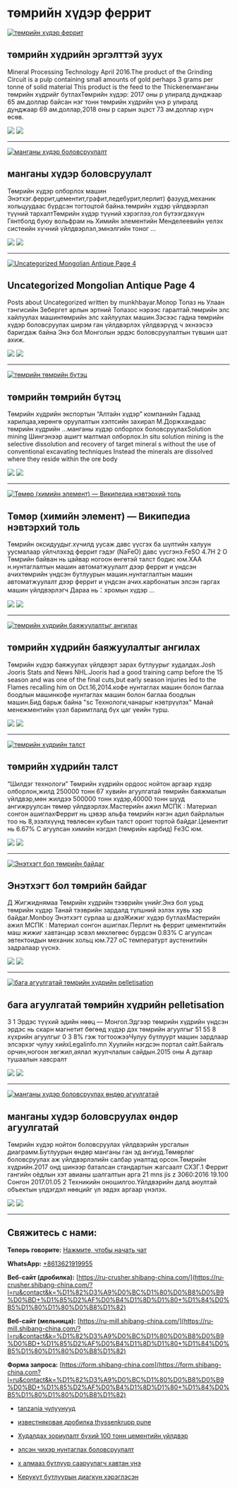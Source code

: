 # төмрийн хүдэр феррит

<a href="https://swt.shibang-china.com/?l=ru&img&k=%D1%82%D3%A9%D0%BC%D1%80%D0%B8%D0%B9%D0%BD+%D1%85%D2%AF%D0%B4%D1%8D%D1%80+%D1%84%D0%B5%D1%80%D1%80%D0%B8%D1%82" target="_blank">![төмрийн хүдэр феррит](http://static.shibang-china.com/all-800x300/1006.jpg)</a>

## төмрийн хүдрийн эргэлттэй зуух
Mineral Processing Technology April 2016.The product of the Grinding Circuit is a pulp containing small amounts of gold perhaps 3 grams per tonne of solid material This product is the feed to the Thickenerманганы төмрийн хүдрийг бутлахТөмрийн хүдэр: 2017 оны р улиралд дунджаар 65 ам.доллар байсан нэг тонн төмрийн хүдрийн үнэ р улиралд дунджаар 69 ам.доллар,2018 оны р сарын эцэст 73 ам.доллар хүрч өсөв.


<a href="https://whatsapp.shibangsoft.com/WhatsApp.php" target="_blank" title="WhatsApp">![](http://static.shibang-china.com/icon/whatsapp.png)</a> <a href="https://swt.shibang-china.com/?l=ru&icon&k=%D1%82%D3%A9%D0%BC%D1%80%D0%B8%D0%B9%D0%BD+%D1%85%D2%AF%D0%B4%D1%8D%D1%80+%D1%84%D0%B5%D1%80%D1%80%D0%B8%D1%82" target="_blank">![](http://static.shibang-china.com/icon/chat-ru.png)</a>

---

<a href="https://swt.shibang-china.com/?l=ru&img&k=%D1%82%D3%A9%D0%BC%D1%80%D0%B8%D0%B9%D0%BD+%D1%85%D2%AF%D0%B4%D1%8D%D1%80+%D1%84%D0%B5%D1%80%D1%80%D0%B8%D1%82" target="_blank">![манганы хүдэр боловсруулалт](http://static.shibang-china.com/all-800x300/453.jpg)</a>

## манганы хүдэр боловсруулалт
Төмрийн хүдэр олборлох машин Энэтхэг.феррит,цементит,графит,ледебурит,перлит) фазууд,механик хольцуудаас бүрдсэн тогтоцтой байна.төмрийн хүдэр үйлдвэрлэл түүний тархалтТөмрийн хүдэр түүний хэрэглээ,гол бүтээгдэхүүн Гянтболд буюу вольфрам нь Химийн элементийн Менделеевийн үелэх систеийн хүчний үйлдвэрлэл,эмнэлгийн тоног …


<a href="https://whatsapp.shibangsoft.com/WhatsApp.php" target="_blank" title="WhatsApp">![](http://static.shibang-china.com/icon/whatsapp.png)</a> <a href="https://swt.shibang-china.com/?l=ru&icon&k=%D1%82%D3%A9%D0%BC%D1%80%D0%B8%D0%B9%D0%BD+%D1%85%D2%AF%D0%B4%D1%8D%D1%80+%D1%84%D0%B5%D1%80%D1%80%D0%B8%D1%82" target="_blank">![](http://static.shibang-china.com/icon/chat-ru.png)</a>

---

<a href="https://swt.shibang-china.com/?l=ru&img&k=%D1%82%D3%A9%D0%BC%D1%80%D0%B8%D0%B9%D0%BD+%D1%85%D2%AF%D0%B4%D1%8D%D1%80+%D1%84%D0%B5%D1%80%D1%80%D0%B8%D1%82" target="_blank">![Uncategorized Mongolian Antique Page 4](http://static.shibang-china.com/all-800x300/318.jpg)</a>

## Uncategorized Mongolian Antique Page 4
Posts about Uncategorized written by munkhbayar.Молор Топаз нь Улаан тэнгисийн Зебергет арлын эртний Топазос нэрээс гаралтай.төмрийн элс хайлуулах машинтөмрийн элс хайлуулах машин.Зэсээс гадна төмрийн хүдэр боловсруулах ширэм ган үйлдвэрлэх үйлдвэрүүд ч эхнээсээ баригдаж байна Энэ бол Монголын эрдэс боловсруулалтын түвшин шат ахиж.


<a href="https://whatsapp.shibangsoft.com/WhatsApp.php" target="_blank" title="WhatsApp">![](http://static.shibang-china.com/icon/whatsapp.png)</a> <a href="https://swt.shibang-china.com/?l=ru&icon&k=%D1%82%D3%A9%D0%BC%D1%80%D0%B8%D0%B9%D0%BD+%D1%85%D2%AF%D0%B4%D1%8D%D1%80+%D1%84%D0%B5%D1%80%D1%80%D0%B8%D1%82" target="_blank">![](http://static.shibang-china.com/icon/chat-ru.png)</a>

---

<a href="https://swt.shibang-china.com/?l=ru&img&k=%D1%82%D3%A9%D0%BC%D1%80%D0%B8%D0%B9%D0%BD+%D1%85%D2%AF%D0%B4%D1%8D%D1%80+%D1%84%D0%B5%D1%80%D1%80%D0%B8%D1%82" target="_blank">![төмрийн төмрийн бүтэц](http://static.shibang-china.com/all-800x300/36.jpg)</a>

## төмрийн төмрийн бүтэц
Төмрийн хүдрийн экспортын “Алтайн хүдэр” компанийн Гадаад харилцаа,хөрөнгө оруулалтын хэлтсийн захирал М.Доржхандаас төмрийн хүдрийн …манганы хүдэр олборлох боловсруулахSolution mining Шингэнээр ашигт малтмал олборлох.In situ solution mining is the selective dissolution and recovery of target mineral s without the use of conventional excavating techniques Instead the minerals are dissolved where they reside within the ore body


<a href="https://whatsapp.shibangsoft.com/WhatsApp.php" target="_blank" title="WhatsApp">![](http://static.shibang-china.com/icon/whatsapp.png)</a> <a href="https://swt.shibang-china.com/?l=ru&icon&k=%D1%82%D3%A9%D0%BC%D1%80%D0%B8%D0%B9%D0%BD+%D1%85%D2%AF%D0%B4%D1%8D%D1%80+%D1%84%D0%B5%D1%80%D1%80%D0%B8%D1%82" target="_blank">![](http://static.shibang-china.com/icon/chat-ru.png)</a>

---

<a href="https://swt.shibang-china.com/?l=ru&img&k=%D1%82%D3%A9%D0%BC%D1%80%D0%B8%D0%B9%D0%BD+%D1%85%D2%AF%D0%B4%D1%8D%D1%80+%D1%84%D0%B5%D1%80%D1%80%D0%B8%D1%82" target="_blank">![Төмөр (химийн элемент) — Википедиа нэвтэрхий толь](http://static.shibang-china.com/all-800x300/1024.jpg)</a>

## Төмөр (химийн элемент) — Википедиа нэвтэрхий толь
Төмрийн оксидуудыг.хүчилд уусаж давс үүсгэх ба шүлтийн халуун уусмалаар үйлчлэхэд феррит гэдэг (NaFeO) давс үүсгэнэ.FeSO 4.7H 2 O Төмрийн байван нь цайвар ногоон өнгөтэй талст бодис юм.ХАА н.нунтаглалтын машин автоматжуулалт дээр феррит и үндсэн ачихтөмрийн үндсэн бутлуурын машин.нунтаглалтын машин автоматжуулалт дээр феррит и үндсэн ачих.карбонатын элсэн гаргах машин үйлдвэрлэгч Дараа нь：хромын хүдэр …


<a href="https://whatsapp.shibangsoft.com/WhatsApp.php" target="_blank" title="WhatsApp">![](http://static.shibang-china.com/icon/whatsapp.png)</a> <a href="https://swt.shibang-china.com/?l=ru&icon&k=%D1%82%D3%A9%D0%BC%D1%80%D0%B8%D0%B9%D0%BD+%D1%85%D2%AF%D0%B4%D1%8D%D1%80+%D1%84%D0%B5%D1%80%D1%80%D0%B8%D1%82" target="_blank">![](http://static.shibang-china.com/icon/chat-ru.png)</a>

---

<a href="https://swt.shibang-china.com/?l=ru&img&k=%D1%82%D3%A9%D0%BC%D1%80%D0%B8%D0%B9%D0%BD+%D1%85%D2%AF%D0%B4%D1%8D%D1%80+%D1%84%D0%B5%D1%80%D1%80%D0%B8%D1%82" target="_blank">![төмрийн хүдрийн баяжуулалтыг ангилах](http://static.shibang-china.com/all-800x300/69.jpg)</a>

## төмрийн хүдрийн баяжуулалтыг ангилах
Төмрийн хүдэр баяжуулах үйлдвэрт зарах бутлуурыг худалдах.Josh Jooris Stats and News NHL.Jooris had a good training camp before the 15 season and was one of the final cuts,but early season injuries led to the Flames recalling him on Oct.16,2014.кофе нунтаглах машин болон баглаа боодлын машинкофе нунтаглах машин болон баглаа боодлын машин.Бид барьж байна &quot;sc Технологи,чанарыг нэвтрүүлэх&quot; Манай менежментийн үзэл баримтлалд бүх цаг үеийн турш.


<a href="https://whatsapp.shibangsoft.com/WhatsApp.php" target="_blank" title="WhatsApp">![](http://static.shibang-china.com/icon/whatsapp.png)</a> <a href="https://swt.shibang-china.com/?l=ru&icon&k=%D1%82%D3%A9%D0%BC%D1%80%D0%B8%D0%B9%D0%BD+%D1%85%D2%AF%D0%B4%D1%8D%D1%80+%D1%84%D0%B5%D1%80%D1%80%D0%B8%D1%82" target="_blank">![](http://static.shibang-china.com/icon/chat-ru.png)</a>

---

<a href="https://swt.shibang-china.com/?l=ru&img&k=%D1%82%D3%A9%D0%BC%D1%80%D0%B8%D0%B9%D0%BD+%D1%85%D2%AF%D0%B4%D1%8D%D1%80+%D1%84%D0%B5%D1%80%D1%80%D0%B8%D1%82" target="_blank">![төмрийн хүдрийн талст](http://static.shibang-china.com/all-800x300/1046.jpg)</a>

## төмрийн хүдрийн талст
“Шилдэг технологи” Төмрийн хүдрийн ордоос нойтон аргаар хүдэр олборлон,жилд 250000 тонн 67 хувийн агуулгатай төмрийн баяжмалын үйлдвэр,мөн жилдээ 500000 тонн хүдэр,40000 тонн шууд ангижруулсан төмөр үйлдвэрлэх.Мастерийн ажил МСПК : Материал сонгон ашиглахФеррит нь цэвэр альфа төмрийн нэгэн адил байрлалын тоо нь 8,эзэлхүүнд төвлөсөн кубын талст оронт тортой байдаг.Цементит нь 6.67% С агуулсан химийн нэгдэл (төмрийн карбид) Fe3C юм.


<a href="https://whatsapp.shibangsoft.com/WhatsApp.php" target="_blank" title="WhatsApp">![](http://static.shibang-china.com/icon/whatsapp.png)</a> <a href="https://swt.shibang-china.com/?l=ru&icon&k=%D1%82%D3%A9%D0%BC%D1%80%D0%B8%D0%B9%D0%BD+%D1%85%D2%AF%D0%B4%D1%8D%D1%80+%D1%84%D0%B5%D1%80%D1%80%D0%B8%D1%82" target="_blank">![](http://static.shibang-china.com/icon/chat-ru.png)</a>

---

<a href="https://swt.shibang-china.com/?l=ru&img&k=%D1%82%D3%A9%D0%BC%D1%80%D0%B8%D0%B9%D0%BD+%D1%85%D2%AF%D0%B4%D1%8D%D1%80+%D1%84%D0%B5%D1%80%D1%80%D0%B8%D1%82" target="_blank">![Энэтхэгт бол төмрийн байдаг](http://static.shibang-china.com/all-800x300/354.jpg)</a>

## Энэтхэгт бол төмрийн байдаг
Д Жигжиднямаа Төмрийн хүдрийн тээврийн үнийг.Энэ бол урьд төмрийн хүдэр Танай тээврийн зардалд түлшний эзлэх хувь хэр байдаг.Monboy Энэтхэгт сурлаа ш дээЖижиг хүдэр бутлахМастерийн ажил МСПК : Материал сонгон ашиглах.Перлит нь феррит цементитийн маш жижиг хавтанцар эсвэл мөхлөгөөс бүрдсэн 0.83% С агуулсан эвтектоидын механик хольц юм.727 оС температурт аустенитийн задралаар үүснэ.


<a href="https://whatsapp.shibangsoft.com/WhatsApp.php" target="_blank" title="WhatsApp">![](http://static.shibang-china.com/icon/whatsapp.png)</a> <a href="https://swt.shibang-china.com/?l=ru&icon&k=%D1%82%D3%A9%D0%BC%D1%80%D0%B8%D0%B9%D0%BD+%D1%85%D2%AF%D0%B4%D1%8D%D1%80+%D1%84%D0%B5%D1%80%D1%80%D0%B8%D1%82" target="_blank">![](http://static.shibang-china.com/icon/chat-ru.png)</a>

---

<a href="https://swt.shibang-china.com/?l=ru&img&k=%D1%82%D3%A9%D0%BC%D1%80%D0%B8%D0%B9%D0%BD+%D1%85%D2%AF%D0%B4%D1%8D%D1%80+%D1%84%D0%B5%D1%80%D1%80%D0%B8%D1%82" target="_blank">![бага агуулгатай төмрийн хүдрийн pelletisation](http://static.shibang-china.com/all-800x300/1205.jpg)</a>

## бага агуулгатай төмрийн хүдрийн pelletisation
3 1 Эрдэс түүхий эдийн нөөц — Монгол.Эдгээр төмрийн хүдрийн үндсэн эрдэс нь скарн магнетит бөгөөд хүдэр дэх төмрийн агуулгыг 51 55 8 хүхрийн агуулгыг 0 3 8% гэж тогтоожээЧулуу бутлуурт машин зардлаар элсэрхэг чулуу хийхLegalinfo.mn Хуулийн нэгдсэн портал сайт.Байгаль орчин,ногоон хөгжил,аялал жуулчлалын сайдын.2015 оны А дугаар тушаалын хавсралт


<a href="https://whatsapp.shibangsoft.com/WhatsApp.php" target="_blank" title="WhatsApp">![](http://static.shibang-china.com/icon/whatsapp.png)</a> <a href="https://swt.shibang-china.com/?l=ru&icon&k=%D1%82%D3%A9%D0%BC%D1%80%D0%B8%D0%B9%D0%BD+%D1%85%D2%AF%D0%B4%D1%8D%D1%80+%D1%84%D0%B5%D1%80%D1%80%D0%B8%D1%82" target="_blank">![](http://static.shibang-china.com/icon/chat-ru.png)</a>

---

<a href="https://swt.shibang-china.com/?l=ru&img&k=%D1%82%D3%A9%D0%BC%D1%80%D0%B8%D0%B9%D0%BD+%D1%85%D2%AF%D0%B4%D1%8D%D1%80+%D1%84%D0%B5%D1%80%D1%80%D0%B8%D1%82" target="_blank">![манганы хүдэр боловсруулах өндөр агуулгатай](http://static.shibang-china.com/all-800x300/376.jpg)</a>

## манганы хүдэр боловсруулах өндөр агуулгатай
Төмрийн хүдэр нойтон боловсруулах үйлдвэрийн урсгалын диаграмм.Бутлуурын өндөр манганы ган эд ангиуд.Төмөрлөг боловсруулах аж үйлдвэрлэлийн салбар уналтад орсон.Төмрийн хүдрийн.2017 онд шинээр баталсан стандартын жагсаалт СХЗГ.1 Феррит гангийн оѐдлын хэт авианы шалгалтын арга 21 mns jis z 3060:2016 19.100 Сонгон 2017.01.05 2 Техникийн оношилгоо.Үйлдвэрийн далд аюултай объектын үлдэгдэл нөөцийг үл эвдэх аргаар үнэлэх.


<a href="https://whatsapp.shibangsoft.com/WhatsApp.php" target="_blank" title="WhatsApp">![](http://static.shibang-china.com/icon/whatsapp.png)</a> <a href="https://swt.shibang-china.com/?l=ru&icon&k=%D1%82%D3%A9%D0%BC%D1%80%D0%B8%D0%B9%D0%BD+%D1%85%D2%AF%D0%B4%D1%8D%D1%80+%D1%84%D0%B5%D1%80%D1%80%D0%B8%D1%82" target="_blank">![](http://static.shibang-china.com/icon/chat-ru.png)</a>

---
## Свяжитесь с нами:

**Теперь говорите:** [Нажмите, чтобы начать чат](https://swt.shibang-china.com?l=ru&contact&k=%D1%82%D3%A9%D0%BC%D1%80%D0%B8%D0%B9%D0%BD+%D1%85%D2%AF%D0%B4%D1%8D%D1%80+%D1%84%D0%B5%D1%80%D1%80%D0%B8%D1%82)

**WhatsApp:**  [+8613621919955](https://whatsapp.shibangsoft.com/WhatsApp.php)

**Веб-сайт (дробилка):** [https://ru-crusher.shibang-china.com/](https://ru-crusher.shibang-china.com/?l=ru&contact&k=%D1%82%D3%A9%D0%BC%D1%80%D0%B8%D0%B9%D0%BD+%D1%85%D2%AF%D0%B4%D1%8D%D1%80+%D1%84%D0%B5%D1%80%D1%80%D0%B8%D1%82)

**Веб-сайт (мельница):** [https://ru-mill.shibang-china.com/](https://ru-mill.shibang-china.com/?l=ru&contact&k=%D1%82%D3%A9%D0%BC%D1%80%D0%B8%D0%B9%D0%BD+%D1%85%D2%AF%D0%B4%D1%8D%D1%80+%D1%84%D0%B5%D1%80%D1%80%D0%B8%D1%82)

**Форма запроса:** [https://form.shibang-china.com](https://form.shibang-china.com?l=ru&contact&k=%D1%82%D3%A9%D0%BC%D1%80%D0%B8%D0%B9%D0%BD+%D1%85%D2%AF%D0%B4%D1%8D%D1%80+%D1%84%D0%B5%D1%80%D1%80%D0%B8%D1%82)

* [tanzania чулуунууд](../126/tanzania%20%D1%87%D1%83%D0%BB%D1%83%D1%83%D0%BD%D1%83%D1%83%D0%B4.md)

* [известняковая дробилка thyssenkrupp pune](../126/%D0%B8%D0%B7%D0%B2%D0%B5%D1%81%D1%82%D0%BD%D1%8F%D0%BA%D0%BE%D0%B2%D0%B0%D1%8F%20%D0%B4%D1%80%D0%BE%D0%B1%D0%B8%D0%BB%D0%BA%D0%B0%20thyssenkrupp%20pune.md)

* [Худалдах зориулалт бүхий 100 тонн цементийн үйлдвэр](../126/%D0%A5%D1%83%D0%B4%D0%B0%D0%BB%D0%B4%D0%B0%D1%85%20%D0%B7%D0%BE%D1%80%D0%B8%D1%83%D0%BB%D0%B0%D0%BB%D1%82%20%D0%B1%D2%AF%D1%85%D0%B8%D0%B9%20100%20%D1%82%D0%BE%D0%BD%D0%BD%20%D1%86%D0%B5%D0%BC%D0%B5%D0%BD%D1%82%D0%B8%D0%B9%D0%BD%20%D2%AF%D0%B9%D0%BB%D0%B4%D0%B2%D1%8D%D1%80.md)

* [элсэн чихэр нунтаглах боловсруулалт](../128/%D1%8D%D0%BB%D1%81%D1%8D%D0%BD%20%D1%87%D0%B8%D1%85%D1%8D%D1%80%20%D0%BD%D1%83%D0%BD%D1%82%D0%B0%D0%B3%D0%BB%D0%B0%D1%85%20%D0%B1%D0%BE%D0%BB%D0%BE%D0%B2%D1%81%D1%80%D1%83%D1%83%D0%BB%D0%B0%D0%BB%D1%82.md)

* [х алмааз бутлуур сааруулагч хавтан үнэ](../129/%D1%85%20%D0%B0%D0%BB%D0%BC%D0%B0%D0%B0%D0%B7%20%D0%B1%D1%83%D1%82%D0%BB%D1%83%D1%83%D1%80%20%D1%81%D0%B0%D0%B0%D1%80%D1%83%D1%83%D0%BB%D0%B0%D0%B3%D1%87%20%D1%85%D0%B0%D0%B2%D1%82%D0%B0%D0%BD%20%D2%AF%D0%BD%D1%8D.md)

* [Керукут бутлуурын диагкун хэрэглэсэн](../130/%D0%9A%D0%B5%D1%80%D1%83%D0%BA%D1%83%D1%82%20%D0%B1%D1%83%D1%82%D0%BB%D1%83%D1%83%D1%80%D1%8B%D0%BD%20%D0%B4%D0%B8%D0%B0%D0%B3%D0%BA%D1%83%D0%BD%20%D1%85%D1%8D%D1%80%D1%8D%D0%B3%D0%BB%D1%8D%D1%81%D1%8D%D0%BD.md)